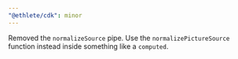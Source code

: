 ```yaml
---
"@ethlete/cdk": minor
---
```


Removed the `normalizeSource` pipe. Use the `normalizePictureSource` function instead inside something like a `computed`. 
